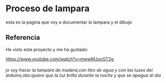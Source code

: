 # Proceso de lampara 

esta es la pagina que voy a documentar la lampara y el dibujo


## Referencia

He visto este proyecto y me ha gustado:

https://www.youtube.com/watch?v=mwwMJocGT2g


###### jo voy hacer la lampara de madera,con litro de agua y con las luzes del arduino,obs:quiero que la luz brilla durante la noche y que se apague al dia 

